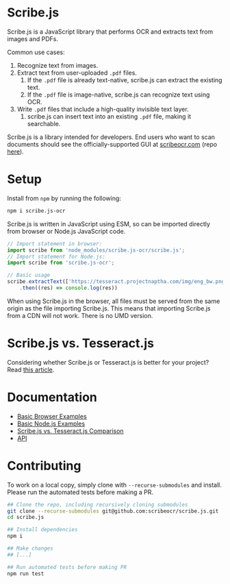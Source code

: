# Scribe.js
Scribe.js is a JavaScript library that performs OCR and extracts text from images and PDFs.  

Common use cases:
1. Recognize text from images.
2. Extract text from user-uploaded `.pdf` files.
	1. If the `.pdf` file is already text-native, scribe.js can extract the existing text.
	2. If the `.pdf` file is image-native, scribe.js can recognize text using OCR.
3. Write `.pdf` files that include a high-quality invisible text layer.
	1. scribe.js can insert text into an existing `.pdf` file, making it searchable.

Scribe.js is a library intended for developers.  End users who want to scan documents should see the officially-supported GUI at [scribeocr.com](https://scribeocr.com/) (repo [here](https://github.com/scribeocr/scribeocr)).

# Setup
Install from `npm` by running the following:
```sh
npm i scribe.js-ocr
```

Scribe.js is written in JavaScript using ESM, so can be imported directly from browser or Node.js JavaScript code.
```js
// Import statement in browser:
import scribe from 'node_modules/scribe.js-ocr/scribe.js';
// Import statement for Node.js:
import scribe from 'scribe.js-ocr';

// Basic usage
scribe.extractText(['https://tesseract.projectnaptha.com/img/eng_bw.png'])
	.then((res) => console.log(res))
```

When using Scribe.js in the browser, all files must be served from the same origin as the file importing Scribe.js.  This means that importing Scribe.js from a CDN will not work.  There is no UMD version.

# Scribe.js vs. Tesseract.js
Considering whether Scribe.js or Tesseract.js is better for your project?  Read [this article](./docs/scribe_vs_tesseract.md).

# Documentation
- [Basic Browser Examples](./examples/browser/)
- [Basic Node.js Examples](./examples/node/)
- [Scribe.js vs. Tesseract.js Comparison](./docs/scribe_vs_tesseract.md)
- [API](./docs/API.md)

# Contributing
To work on a local copy, simply clone with `--recurse-submodules` and install.  Please run the automated tests before making a PR.
```sh
## Clone the repo, including recursively cloning submodules
git clone --recurse-submodules git@github.com:scribeocr/scribe.js.git
cd scribe.js

## Install dependencies
npm i

## Make changes
## [...]

## Run automated tests before making PR
npm run test
```